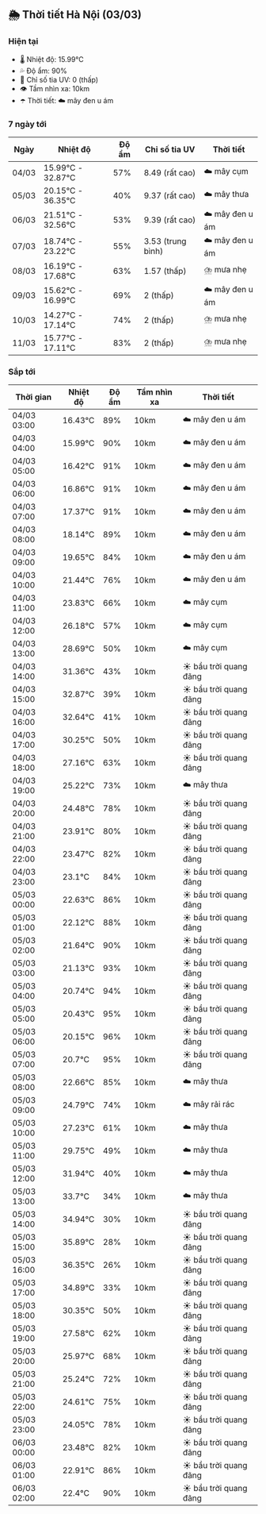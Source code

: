 ## 🌦️ Thời tiết Hà Nội (03/03)

### Hiện tại

- 🌡️ Nhiệt độ: 15.99℃
- 💦 Độ ẩm: 90%
- 🌟 Chỉ số tia UV: 0 (thấp)
- 👁️ Tầm nhìn xa: 10km
- ☂️ Thời tiết: ☁️ mây đen u ám

### 7 ngày tới

| Ngày | Nhiệt độ | Độ ẩm | Chỉ số tia UV | Thời tiết |
| --- | --- | --- | --- | --- |
| 04/03 | 15.99℃ - 32.87℃ | 57% | 8.49 (rất cao) | ☁️ mây cụm |
| 05/03 | 20.15℃ - 36.35℃ | 40% | 9.37 (rất cao) | ☁️ mây thưa |
| 06/03 | 21.51℃ - 32.56℃ | 53% | 9.39 (rất cao) | ☁️ mây đen u ám |
| 07/03 | 18.74℃ - 23.22℃ | 55% | 3.53 (trung bình) | ☁️ mây đen u ám |
| 08/03 | 16.19℃ - 17.68℃ | 63% | 1.57 (thấp) | ⛈️ mưa nhẹ |
| 09/03 | 15.62℃ - 16.99℃ | 69% | 2 (thấp) | ☁️ mây đen u ám |
| 10/03 | 14.27℃ - 17.14℃ | 74% | 2 (thấp) | ⛈️ mưa nhẹ |
| 11/03 | 15.77℃ - 17.11℃ | 83% | 2 (thấp) | ⛈️ mưa nhẹ |

### Sắp tới

| Thời gian | Nhiệt độ | Độ ẩm | Tầm nhìn xa | Thời tiết |
| --- | --- | --- | --- | --- |
| 04/03 03:00 | 16.43℃ | 89% | 10km | ☁️ mây đen u ám |
| 04/03 04:00 | 15.99℃ | 90% | 10km | ☁️ mây đen u ám |
| 04/03 05:00 | 16.42℃ | 91% | 10km | ☁️ mây đen u ám |
| 04/03 06:00 | 16.86℃ | 91% | 10km | ☁️ mây đen u ám |
| 04/03 07:00 | 17.37℃ | 91% | 10km | ☁️ mây đen u ám |
| 04/03 08:00 | 18.14℃ | 89% | 10km | ☁️ mây đen u ám |
| 04/03 09:00 | 19.65℃ | 84% | 10km | ☁️ mây đen u ám |
| 04/03 10:00 | 21.44℃ | 76% | 10km | ☁️ mây đen u ám |
| 04/03 11:00 | 23.83℃ | 66% | 10km | ☁️ mây cụm |
| 04/03 12:00 | 26.18℃ | 57% | 10km | ☁️ mây cụm |
| 04/03 13:00 | 28.69℃ | 50% | 10km | ☁️ mây cụm |
| 04/03 14:00 | 31.36℃ | 43% | 10km | ☀️ bầu trời quang đãng |
| 04/03 15:00 | 32.87℃ | 39% | 10km | ☀️ bầu trời quang đãng |
| 04/03 16:00 | 32.64℃ | 41% | 10km | ☀️ bầu trời quang đãng |
| 04/03 17:00 | 30.25℃ | 50% | 10km | ☀️ bầu trời quang đãng |
| 04/03 18:00 | 27.16℃ | 63% | 10km | ☀️ bầu trời quang đãng |
| 04/03 19:00 | 25.22℃ | 73% | 10km | ☁️ mây thưa |
| 04/03 20:00 | 24.48℃ | 78% | 10km | ☀️ bầu trời quang đãng |
| 04/03 21:00 | 23.91℃ | 80% | 10km | ☀️ bầu trời quang đãng |
| 04/03 22:00 | 23.47℃ | 82% | 10km | ☀️ bầu trời quang đãng |
| 04/03 23:00 | 23.1℃ | 84% | 10km | ☀️ bầu trời quang đãng |
| 05/03 00:00 | 22.63℃ | 86% | 10km | ☀️ bầu trời quang đãng |
| 05/03 01:00 | 22.12℃ | 88% | 10km | ☀️ bầu trời quang đãng |
| 05/03 02:00 | 21.64℃ | 90% | 10km | ☀️ bầu trời quang đãng |
| 05/03 03:00 | 21.13℃ | 93% | 10km | ☀️ bầu trời quang đãng |
| 05/03 04:00 | 20.74℃ | 94% | 10km | ☀️ bầu trời quang đãng |
| 05/03 05:00 | 20.43℃ | 95% | 10km | ☀️ bầu trời quang đãng |
| 05/03 06:00 | 20.15℃ | 96% | 10km | ☀️ bầu trời quang đãng |
| 05/03 07:00 | 20.7℃ | 95% | 10km | ☀️ bầu trời quang đãng |
| 05/03 08:00 | 22.66℃ | 85% | 10km | ☁️ mây thưa |
| 05/03 09:00 | 24.79℃ | 74% | 10km | ☁️ mây rải rác |
| 05/03 10:00 | 27.23℃ | 61% | 10km | ☁️ mây thưa |
| 05/03 11:00 | 29.75℃ | 49% | 10km | ☁️ mây thưa |
| 05/03 12:00 | 31.94℃ | 40% | 10km | ☁️ mây thưa |
| 05/03 13:00 | 33.7℃ | 34% | 10km | ☁️ mây thưa |
| 05/03 14:00 | 34.94℃ | 30% | 10km | ☀️ bầu trời quang đãng |
| 05/03 15:00 | 35.89℃ | 28% | 10km | ☀️ bầu trời quang đãng |
| 05/03 16:00 | 36.35℃ | 26% | 10km | ☀️ bầu trời quang đãng |
| 05/03 17:00 | 34.89℃ | 33% | 10km | ☀️ bầu trời quang đãng |
| 05/03 18:00 | 30.35℃ | 50% | 10km | ☀️ bầu trời quang đãng |
| 05/03 19:00 | 27.58℃ | 62% | 10km | ☀️ bầu trời quang đãng |
| 05/03 20:00 | 25.97℃ | 68% | 10km | ☀️ bầu trời quang đãng |
| 05/03 21:00 | 25.24℃ | 72% | 10km | ☀️ bầu trời quang đãng |
| 05/03 22:00 | 24.61℃ | 75% | 10km | ☀️ bầu trời quang đãng |
| 05/03 23:00 | 24.05℃ | 78% | 10km | ☀️ bầu trời quang đãng |
| 06/03 00:00 | 23.48℃ | 82% | 10km | ☀️ bầu trời quang đãng |
| 06/03 01:00 | 22.91℃ | 86% | 10km | ☀️ bầu trời quang đãng |
| 06/03 02:00 | 22.4℃ | 90% | 10km | ☀️ bầu trời quang đãng |
